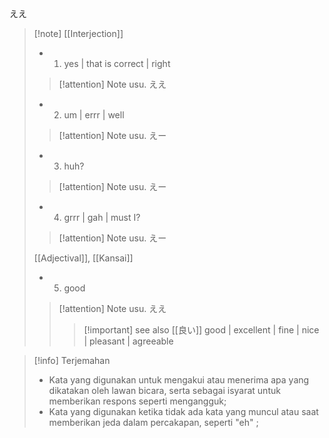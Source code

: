 ええ
>[!note] [[Interjection]]
>- 1. yes | that is correct | right 
> > [!attention] Note
> > usu. ええ
>
>- 2. um | errr | well 
> > [!attention] Note
> > usu. えー
>
>- 3. huh? 
> > [!attention] Note
> > usu. えー
>
>- 4. grrr | gah | must I? 
> > [!attention] Note
> > usu. えー
>
> [[Adjectival]], [[Kansai]]
>- 5. good
> > [!attention] Note
> > usu. ええ
> >
> > > [!important] see also
> > >  [[良い]] 
> > > good | excellent | fine | nice | pleasant | agreeable

>[!info] Terjemahan
>- Kata yang digunakan untuk mengakui atau menerima apa yang dikatakan oleh lawan bicara, serta sebagai isyarat untuk memberikan respons seperti mengangguk;
>- Kata yang digunakan ketika tidak ada kata yang muncul atau saat memberikan jeda dalam percakapan, seperti "eh" ;


